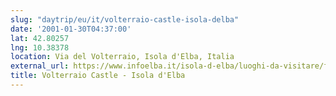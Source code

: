 ```yaml
---
slug: "daytrip/eu/it/volterraio-castle-isola-delba"
date: '2001-01-30T04:37:00'
lat: 42.80257
lng: 10.38378
location: Via del Volterraio, Isola d'Elba, Italia
external_url: https://www.infoelba.it/isola-d-elba/luoghi-da-visitare/forti-fortezze/castello-volterraio/
title: Volterraio Castle - Isola d'Elba
---
```



